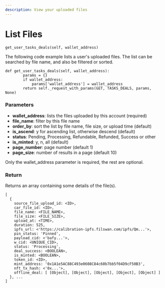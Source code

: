 ```yaml
---
description: View your uploaded files
---
```


# List Files

`get_user_tasks_deals(self, wallet_address)`

The following code example lists a user's uploaded files. The list can be searched by file name, and also be filtered or sorted.

```
def get_user_tasks_deals(self, wallet_address):
        params = {}
        if wallet_address:
            params['wallet_address'] = wallet_address
        return self._request_with_params(GET, TASKS_DEALS, params, None)
```

### Parameters

* **wallet\_address**: lists the files uploaded by this account (required)
* **file\_name**: filter by this file name
* **order\_by**: sort the list by file name, file size, or upload time (default)
* **is\_ascend**: y for ascending list, otherwise descend (default)
* **status**: Pending, Processing, Refundable, Refunded, Success or other
* **is\_minted**: y, n, all (default)
* **page\_number**: page number (default 1)
* **page\_size**: number of results in a page (default 10)

Only the wallet\_address parameter is required, the rest are optional.

### Return

Returns an array containing some details of the file(s).

```
[
  {
    source_file_upload_id: <ID>,
    car_file_id: <ID>,
    file_name: <FILE_NAME>,
    file_size: <FILE_SIZE>,
    upload_at: <TIME>,
    duration: 525,
    ipfs_url: <'https://calibration-ipfs.filswan.com/ipfs/Qm...'>,
    pin_status: 'Pinned',
    payload_cid: <'bafy...'>,
    w_cid: <UNIQUE_CID>,
    status: 'Processing',
    deal_success: <BOOLEAN>,
    is_minted: <BOOLEAN>,
    token_id: <ID>,
    mint_address: '0x1A1e5AC88C493e0608C84c60b7bb5f04D9cF50B3',
    nft_tx_hash: <'0x...'>,
    offline_deal: [ [Object], [Object], [Object], [Object], [Object] ]
  }, ...
]
```
